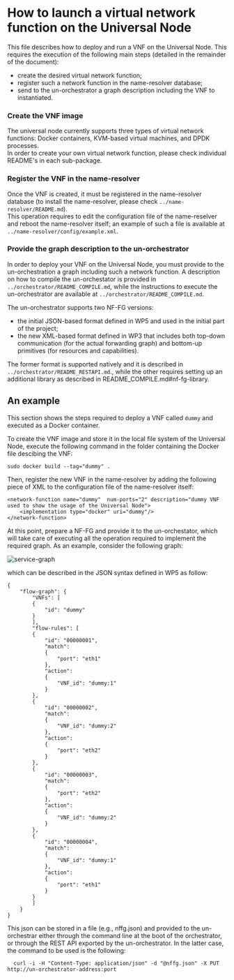 # How to launch a virtual network function on the Universal Node

This file describes how to deploy and run a VNF on the Universal Node. This requires the execution of the following main steps (detailed in the remainder of the document):
*	create the desired virtual network function;
*	register such a network function in the name-resolver database;
*	send to the un-orchestrator a graph description including the VNF to instantiated.

### Create the VNF image
The universal node currently supports three types of virtual network functions: Docker containers, KVM-based virtual machines, and DPDK processes.  
In order to create your own virtual network function, please check individual README's in each sub-package.

### Register the VNF in the name-resolver
Once the VNF is created, it must be registered in the name-resolver database (to install the name-resolver, please check `../name-resolver/README.md`).  
This operation requires to edit the configuration file of the name-reselver and reboot the name-resolver itself; an example of such a file is available at `../name-resolver/config/example.xml`.

### Provide the graph description to the un-orchestrator
In order to deploy your VNF on the Universal Node, you must provide to the un-orchestration a graph including such a network function.
A description on how to compile the un-orchestator is provided in `../orchestrator/README_COMPILE.md`, while the instructions to execute the un-orchestrator are available at `../orchestrator/README_COMPILE.md`.

The un-orchestrator supports two NF-FG versions:
  * the initial JSON-based format defined in WP5 and used in the initial
    part of the project;
  * the new XML-based format defined in WP3 that includes both top-down
    communication (for the actual forwarding graph) and bottom-up primitives
    (for resources and capabilities).

The former format is supported natively and it is described in `../orchestrator/README_RESTAPI.md`., while the other requires setting up an additional library as described in README_COMPILE.md#nf-fg-library.

## An example

This section shows the steps required to deploy a VNF called `dummy` and executed as a Docker container.

To create the VNF image and store it in the local file system of the Universal Node, execute the following command in the folder containing the Docker file descibing the VNF:

    sudo docker build --tag="dummy" .
    
Then, register the new VNF in the name-resolver by adding the following piece of XML to the configuration file of the name-resolver itself:

	<network-function name="dummy"  num-ports="2" description="dummy VNF used to show the usage of the Universal Node">
		<implementation type="docker" uri="dummy"/>
	</network-function>

At this point, prepare a NF-FG and provide it to the un-orchestator, which will take care of executing all the operation required to implement the required graph. As an example, consider the following graph:

![service-graph](https://raw.githubusercontent.com/netgroup-polito/un-orchestrator/master/images/service-graph.png)

which can be described in the JSON syntax defined in WP5 as follow:

  
    {
        "flow-graph": {  
            "VNFs": [  
            {  
                "id": "dummy"  
            }  
            ],  
            "flow-rules": [  
            {  
                "id": "00000001",  
                "match": 
                {  
                    "port": "eth1"  
                },  
                "action": 
                {  
                    "VNF_id": "dummy:1"  
                }  
            },  
            {  
                "id": "00000002",  
                "match": 
                {  
                    "VNF_id": "dummy:2"  
                },  
                "action": 
                {  
                    "port": "eth2"  
                }  
            },  
            {  
                "id": "00000003",  
                "match": 
                {  
                    "port": "eth2"  
                },  
                "action": 
                {  
                    "VNF_id": "dummy:2"  
                }  
            },  
            {  
                "id": "00000004",  
                "match": 
                {  
                    "VNF_id": "dummy:1"  
                },  
                "action": 
                {      
                    "port": "eth1"  
                }  
            } 
            ]  
        }  
    }  
    
This json can be stored in a file (e.g., nffg.json) and provided to the un-orchestrar either through the command line at the boot of the orchestrator, or through the REST API exported by the un-orchestrator. In the latter case, the command to be used is the following:

      curl -i -H "Content-Type: application/json" -d "@nffg.json" -X PUT  http://un-orchestrator-address:port
